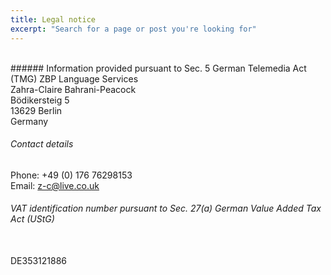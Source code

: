 ```yaml
---
title: Legal notice
excerpt: "Search for a page or post you're looking for"
---
```

<br>
###### Information provided pursuant to Sec. 5 German Telemedia Act (TMG)
ZBP Language Services
<br>Zahra-Claire Bahrani-Peacock
<br>Bödikersteig 5
<br>13629 Berlin
<br>Germany

###### Contact details
Phone: +49 (0) 176 76298153
<br>Email: z-c@live.co.uk

###### VAT identification number pursuant to Sec. 27(a) German Value Added Tax Act (UStG)
<br>DE353121886